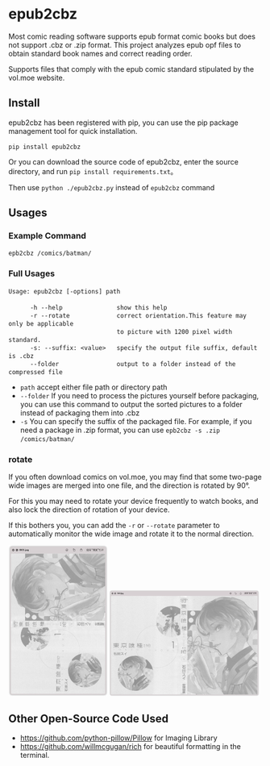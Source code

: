 # epub2cbz

Most comic reading software supports epub format comic books but does not support .cbz or .zip format. This project analyzes epub opf files to obtain standard book names and correct reading order.

Supports files that comply with the epub comic standard stipulated by the vol.moe website.

## Install

epub2cbz has been registered with pip, you can use the pip package management tool for quick installation.

```shell
pip install epub2cbz
```

Or you can download the source code of epub2cbz, enter the source directory, and run `pip install requirements.txt`。

Then use `python ./epub2cbz.py` instead of `epub2cbz` command

## Usages

### Example Command

```shell
epb2cbz /comics/batman/
```

### Full Usages

```console
Usage: epub2cbz [-options] path

      -h --help               show this help
      -r --rotate             correct orientation.This feature may only be applicable 
                              to picture with 1200 pixel width standard.
      -s: --suffix: <value>   specify the output file suffix, default is .cbz
      --folder                output to a folder instead of the compressed file
```

- `path` accept either file path or directory path
- `--folder`
  If you need to process the pictures yourself before packaging, you can use this command to output the sorted pictures to a folder instead of packaging them into .cbz
- `-s`
  You can specify the suffix of the packaged file. For example, if you need a package in .zip format, you can use `epb2cbz -s .zip /comics/batman/`

### rotate

If you often download comics on vol.moe, you may find that some two-page wide images are merged into one file, and the direction is rotated by 90°.

For this you may need to rotate your device frequently to watch books, and also lock the direction of rotation of your device.

If this bothers you, you can add the `-r` or `--rotate` parameter to automatically monitor the wide image and rotate it to the normal direction.

<img src="./doc/before.png" alt="before" width="39%"/>
<img src="./doc/after.png" alt="after" width="59%"/>

## Other Open-Source Code Used

- https://github.com/python-pillow/Pillow for Imaging Library
- https://github.com/willmcgugan/rich for beautiful formatting in the terminal.

